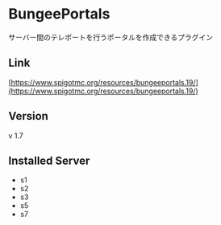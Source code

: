 # BungeePortals
サーバー間のテレポートを行うポータルを作成できるプラグイン

## Link
[https://www.spigotmc.org/resources/bungeeportals.19/](https://www.spigotmc.org/resources/bungeeportals.19/)

## Version
v 1.7

## Installed Server
- s1
- s2
- s3
- s5
- s7
